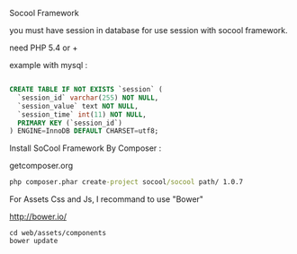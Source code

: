 Socool Framework

you must have session in database for use session with socool framework.

need PHP 5.4 or +

example with mysql :

```SQL

CREATE TABLE IF NOT EXISTS `session` (
  `session_id` varchar(255) NOT NULL,
  `session_value` text NOT NULL,
  `session_time` int(11) NOT NULL,
  PRIMARY KEY (`session_id`)
) ENGINE=InnoDB DEFAULT CHARSET=utf8;

```

Install SoCool Framework By Composer :

getcomposer.org

```cmd
php composer.phar create-project socool/socool path/ 1.0.7
```

For Assets Css and Js, I recommand to use "Bower"

http://bower.io/

```
cd web/assets/components
bower update
```
